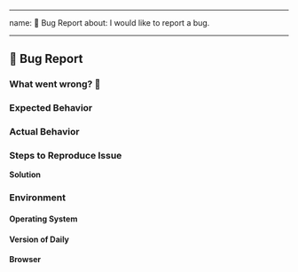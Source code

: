 ___
name: 🐛 Bug Report
about: I would like to report a bug.
___

## 🐛 Bug Report

<!--
    Thank you for using Daily and taking time to report a bug.

    Please try to spend some time to understand the bug and reproduce it.
    Take a look at our template and try to add as much detail as possible.
    The more details we have, easier it would be to fix it.

    If any heading is not applicable, put `NA`.
    For additional information, create an extra H2 heading and add extra info.
-->

### What went wrong? 🤔

<!--
    What's not working as expected? A clear and precise description.
    Screenshots are always helpful!
-->

### Expected Behavior

<!--
    How you expected it to behave?
--->

### Actual Behavior

<!--
    How is behaving?
--->

### Steps to Reproduce Issue

<!--
    If possible, please share the steps to reproduce the issue.
-->

**Solution**

<!--
    If you have any suggestions on fixing the issue.
-->

### Environment

<!--
    Tell us about your environment
-->

#### Operating System

#### Version of Daily

#### Browser

<!--
    Browser info:
        Chrome/Safari
    Mobile device!?
        If it's a mobile device, please mention details.
        Screenshots would be helpful.
-->



<!--
    Thank you for taking your time to report the issue! Appreciate your help.
-->
